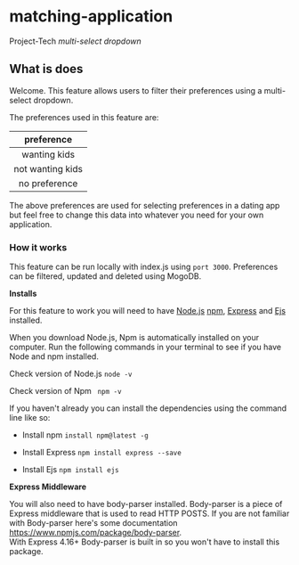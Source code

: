 # matching-application
Project-Tech  _multi-select dropdown_

## What is does
Welcome. This feature allows users to filter their preferences using a multi-select dropdown. 

The preferences used in this feature are:

|preference|
|:------------------:|
|wanting kids|
|not wanting kids|
|no preference|

The above preferences are used for selecting preferences in a dating app but feel free to change this data into whatever you need for your own application. 

### How it works

This feature can be run locally with index.js using `port 3000`. Preferences can be filtered, updated and deleted using MogoDB.


**Installs**

For this feature to work you will need to have [Node.js][1] [npm][2], [Express][3] and [Ejs][4] installed. 

When you download Node.js, Npm is automatically installed on your computer. Run the following commands in your terminal to see if you have Node and npm installed. 

Check version of Node.js `node -v`
    
Check version of Npm ` npm -v`

If you haven't already you can install the dependencies using the command line like so:

- Install npm `install npm@latest -g`

- Install Express `npm install express --save`

- Install Ejs `npm install ejs`


**Express Middleware** 

You will also need to have body-parser installed. Body-parser is a piece of Express middleware that is used to read HTTP POSTS. If you are not familiar with Body-parser here's some documentation <https://www.npmjs.com/package/body-parser>.<br>With Express 4.16+ Body-parser is built in so you won't have to install this package. 


[1]: https://nodejs.org/en/
[2]: https://www.npmjs.com/
[3]: https://expressjs.com/
[4]: https://ejs.co/
